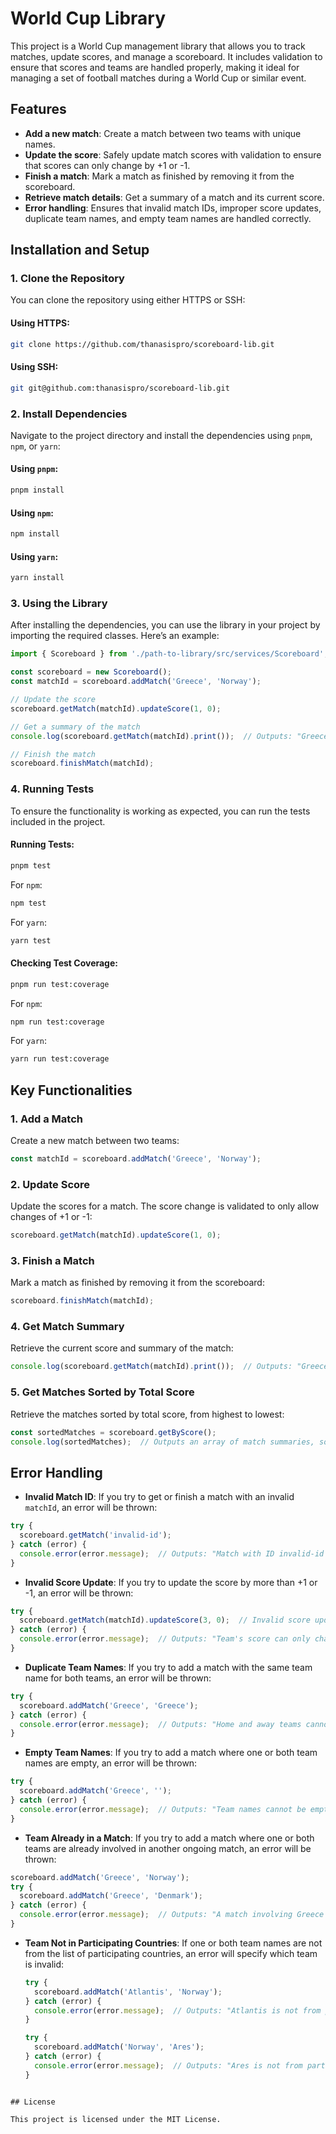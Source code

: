 
# World Cup Library

This project is a World Cup management library that allows you to track matches, update scores, and manage a scoreboard. It includes validation to ensure that scores and teams are handled properly, making it ideal for managing a set of football matches during a World Cup or similar event.

## Features

- **Add a new match**: Create a match between two teams with unique names.
- **Update the score**: Safely update match scores with validation to ensure that scores can only change by +1 or -1.
- **Finish a match**: Mark a match as finished by removing it from the scoreboard.
- **Retrieve match details**: Get a summary of a match and its current score.
- **Error handling**: Ensures that invalid match IDs, improper score updates, duplicate team names, and empty team names are handled correctly.

## Installation and Setup

### 1. **Clone the Repository**

You can clone the repository using either HTTPS or SSH:

#### Using HTTPS:

```bash
git clone https://github.com/thanasispro/scoreboard-lib.git
```

#### Using SSH:

```bash
git git@github.com:thanasispro/scoreboard-lib.git
```

### 2. **Install Dependencies**

Navigate to the project directory and install the dependencies using `pnpm`, `npm`, or `yarn`:

#### Using `pnpm`:

```bash
pnpm install
```

#### Using `npm`:

```bash
npm install
```

#### Using `yarn`:

```bash
yarn install
```

### 3. **Using the Library**

After installing the dependencies, you can use the library in your project by importing the required classes. Here’s an example:

```typescript
import { Scoreboard } from './path-to-library/src/services/Scoreboard';

const scoreboard = new Scoreboard();
const matchId = scoreboard.addMatch('Greece', 'Norway');

// Update the score
scoreboard.getMatch(matchId).updateScore(1, 0);

// Get a summary of the match
console.log(scoreboard.getMatch(matchId).print());  // Outputs: "Greece 1 - Norway 0"

// Finish the match
scoreboard.finishMatch(matchId);
```

### 4. **Running Tests**

To ensure the functionality is working as expected, you can run the tests included in the project.

#### Running Tests:

```bash
pnpm test
```

For `npm`:

```bash
npm test
```

For `yarn`:

```bash
yarn test
```

#### Checking Test Coverage:

```bash
pnpm run test:coverage
```

For `npm`:

```bash
npm run test:coverage
```

For `yarn`:

```bash
yarn run test:coverage
```

## Key Functionalities

### 1. **Add a Match**

Create a new match between two teams:

```typescript
const matchId = scoreboard.addMatch('Greece', 'Norway');
```

### 2. **Update Score**

Update the scores for a match. The score change is validated to only allow changes of +1 or -1:

```typescript
scoreboard.getMatch(matchId).updateScore(1, 0);
```

### 3. **Finish a Match**

Mark a match as finished by removing it from the scoreboard:

```typescript
scoreboard.finishMatch(matchId);
```

### 4. **Get Match Summary**

Retrieve the current score and summary of the match:

```typescript
console.log(scoreboard.getMatch(matchId).print());  // Outputs: "Greece 1 - Norway 0"
```

### 5. **Get Matches Sorted by Total Score**

Retrieve the matches sorted by total score, from highest to lowest:

```typescript
const sortedMatches = scoreboard.getByScore();
console.log(sortedMatches);  // Outputs an array of match summaries, sorted by total score.
```

## Error Handling

- **Invalid Match ID**: If you try to get or finish a match with an invalid `matchId`, an error will be thrown:

```typescript
try {
  scoreboard.getMatch('invalid-id');
} catch (error) {
  console.error(error.message);  // Outputs: "Match with ID invalid-id does not exist."
}
```

- **Invalid Score Update**: If you try to update the score by more than +1 or -1, an error will be thrown:

```typescript
try {
  scoreboard.getMatch(matchId).updateScore(3, 0);  // Invalid score update
} catch (error) {
  console.error(error.message);  // Outputs: "Team's score can only change by +1 or -1."
}
```

- **Duplicate Team Names**: If you try to add a match with the same team name for both teams, an error will be thrown:

```typescript
try {
  scoreboard.addMatch('Greece', 'Greece');
} catch (error) {
  console.error(error.message);  // Outputs: "Home and away teams cannot have the same name."
}
```

- **Empty Team Names**: If you try to add a match where one or both team names are empty, an error will be thrown:

```typescript
try {
  scoreboard.addMatch('Greece', '');
} catch (error) {
  console.error(error.message);  // Outputs: "Team names cannot be empty."
}
```

- **Team Already in a Match**: If you try to add a match where one or both teams are already involved in another ongoing match, an error will be thrown:

```typescript
scoreboard.addMatch('Greece', 'Norway');
try {
  scoreboard.addMatch('Greece', 'Denmark');
} catch (error) {
  console.error(error.message);  // Outputs: "A match involving Greece is already active."
}
```

- **Team Not in Participating Countries**: If one or both team names are not from the list of participating countries, an error will specify which team is invalid:

  ```typescript
  try {
    scoreboard.addMatch('Atlantis', 'Norway');
  } catch (error) {
    console.error(error.message);  // Outputs: "Atlantis is not from participating countries."
  }

  try {
    scoreboard.addMatch('Norway', 'Ares');
  } catch (error) {
    console.error(error.message);  // Outputs: "Ares is not from participating countries."
  }
```

## License

This project is licensed under the MIT License.
